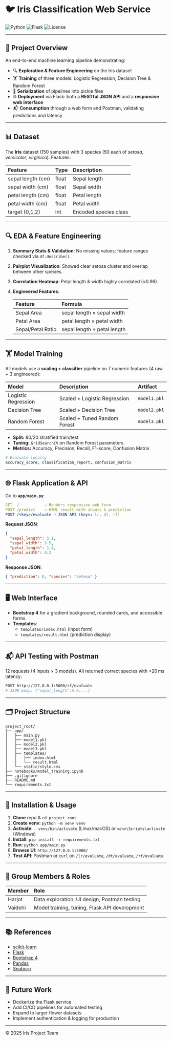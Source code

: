 # 🐦 Iris Classification Web Service

![Python](https://img.shields.io/badge/Python-3.9-blue) ![Flask](https://img.shields.io/badge/Flask-1.1.2-lightgrey) ![License](https://img.shields.io/badge/License-MIT-green)

---

## 🚀 Project Overview
An end-to-end machine learning pipeline demonstrating:

- 🔍 **Exploration & Feature Engineering** on the Iris dataset
- 🏋️ **Training** of three models: Logistic Regression, Decision Tree & Random Forest
- 💾 **Serialization** of pipelines into pickle files
- 🌐 **Deployment** via Flask: both a **RESTful JSON API** and a **responsive web interface**
- 📬 **Consumption** through a web form and Postman, validating predictions and latency

---

## 📊 Dataset
The **Iris** dataset (150 samples) with 3 species (50 each of *setosa*, *versicolor*, *virginica*). Features:

| Feature               | Type   | Description                    |
|:----------------------|:-------|:-------------------------------|
| sepal length (cm)     | float  | Sepal length                   |
| sepal width (cm)      | float  | Sepal width                    |
| petal length (cm)     | float  | Petal length                   |
| petal width (cm)      | float  | Petal width                    |
| target (0,1,2)        | int    | Encoded species class          |

---

## 🔍 EDA & Feature Engineering
1. **Summary Stats & Validation**: No missing values; feature ranges checked via `df.describe()`.
2. **Pairplot Visualization**: Showed clear setosa cluster and overlap between other species.
3. **Correlation Heatmap**: Petal length & width highly correlated (≈0.96).
4. **Engineered Features**:

   | Feature             | Formula                           |
   |:--------------------|:----------------------------------|
   | Sepal Area          | sepal length × sepal width        |
   | Petal Area          | petal length × petal width        |
   | Sepal/Petal Ratio   | sepal length ÷ petal length       |

---

## 🏋️ Model Training
All models use a **scaling + classifier** pipeline on 7 numeric features (4 raw + 3 engineered):

| Model               | Description                         | Artifact       |
|:--------------------|:------------------------------------|:---------------|
| Logistic Regression | Scaled + Logistic Regression        | `model1.pkl`   |
| Decision Tree       | Scaled + Decision Tree              | `model2.pkl`   |
| Random Forest       | Scaled + Tuned Random Forest        | `model3.pkl`   |

- **Split:** 80/20 stratified train/test  
- **Tuning:** `GridSearchCV` on Random Forest parameters  
- **Metrics:** Accuracy, Precision, Recall, F1-score, Confusion Matrix

```bash
# Evaluate locally
accuracy_score, classification_report, confusion_matrix
```  

---

## 🌐 Flask Application & API
Go to **`app/main.py`**:

```yaml
GET  /           → Renders responsive web form
POST /predict    → HTML result with inputs & prediction
POST /<key>/evaluate → JSON API (keys: lr, dt, rf)
```

**Request JSON**:
```json
{
  "sepal_length": 5.1,
  "sepal_width": 3.5,
  "petal_length": 1.4,
  "petal_width": 0.2
}
```
**Response JSON**:
```json
{ "prediction": 0, "species": "setosa" }
```

---

## 🖥️ Web Interface
- **Bootstrap 4** for a gradient background, rounded cards, and accessible forms.  
- **Templates**:
  - `templates/index.html` (input form)  
  - `templates/result.html` (prediction display)

---

## 📬 API Testing with Postman
12 requests (4 inputs × 3 models). All returned correct species with <20 ms latency:

```bash
POST http://127.0.0.1:5000/rf/evaluate
# JSON body: {"sepal_length":5.9,...}
```  

---

## 🗂️ Project Structure
```text
project_root/
├── app/
│   ├── main.py
│   ├── model1.pkl
│   ├── model2.pkl
│   ├── model3.pkl
│   ├── templates/
│   │   ├── index.html
│   │   └── result.html
│   └── static/style.css
├── notebooks/model_training.ipynb
├── .gitignore
├── README.md
└── requirements.txt
```

---

## 🔧 Installation & Usage
1. **Clone** repo & `cd project_root`  
2. **Create venv**: `python -m venv venv`  
3. **Activate**: `. venv/bin/activate` (Linux/macOS) or `venv\Scripts\activate` (Windows)  
4. **Install**: `pip install -r requirements.txt`  
5. **Run**: `python app/main.py`  
6. **Browse UI**: `http://127.0.0.1:5000/`  
7. **Test API**: Postman or `curl` on `/lr/evaluate`, `/dt/evaluate`, `/rf/evaluate`

---

## 👥 Group Members & Roles
| Member   | Role                                            |
|:---------|:------------------------------------------------|
| Harjot   | Data exploration, UI design, Postman testing    |
| Vaidehi  | Model training, tuning, Flask API development   |

---

## 📚 References
- [scikit-learn](https://scikit-learn.org/stable/)  
- [Flask](https://flask.palletsprojects.com/)  
- [Bootstrap 4](https://getbootstrap.com/docs/4.6/)  
- [Pandas](https://pandas.pydata.org/docs/)  
- [Seaborn](https://seaborn.pydata.org/)

---

## 🔮 Future Work
- Dockerize the Flask service  
- Add CI/CD pipelines for automated testing  
- Expand to larger flower datasets  
- Implement authentication & logging for production

---

© 2025 Iris Project Team

